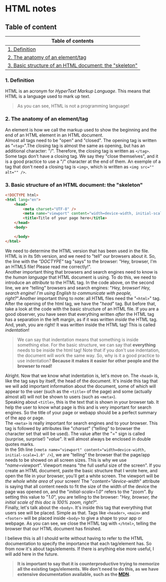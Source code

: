 # **HTML notes**

## **Table of content**  

|Table of contents|
|--------|
|[1. Definition](#1-definition)|
|[2. The anatomy of an element/tag](#2-the-anatomy-of-an-elementtag)|
|[3. Basic structure of an HTML document: the "skeleton"](#3-basic-structure-of-an-html-document-the-skeleton)|

### **1. Definition**  
HTML is an acronym for *HyperText Markup Language*. This means that HTML is a language used to mark up text.  
>As you can see, HTML is not a programming language!  

### **2. The anatomy of an element/tag**  
An element is how we call the markup used to show the beginning and the end of an HTML element in an HTML document.  
Almost all tags need to be "open" and "closed". The opening tag is written as "`<tag>`".The closing tag is almost the same as opening, but has an additional character: "/". Therefore, the closing tag is written as `</tag>`. Some tags don't have a closing tag. We say they "close themselves", and it is a good practice to use a "/" character at the end of them. An exemple of a tag that don't need a closing tag is `<img>`, which is written as `<img src="" alt="" />`.  

### **3. Basic structure of an HTML document: the "skeleton"**  

```html
<!DOCTYPE html>
<html lang="en">
    <head>
        <meta charset="UTF-8" />
        <meta name="viewport" content="width=device-width, initial-scale=1.0" />
        <title>Title of your page here</title>
    </head>
    <body>
        
    </body>
</html>
```  

We need to determine the HTML version that has been used in the file. HTML is in its 5th version, and we need to "tell" our browsers about it. So, the line with the *"DOCTYPE"* tag "says" to the browser: "Hey, browser, I'm an HTML5 file! Please read me correctly!".  
Another important thing that browsers and search engines need to know is the *human language* that HTML document is using. To do this, we need to introduce an *attribute* to the HTML tag. In the code above, on the second line, we are "telling" browsers and search engines: "*Hey, browser! Hey, search engine! I'm using English to communicate with people, right?*".Another important thing to note: all HTML files need the "`<html>`" tag.  
After the opening of the html tag, we have the "*head*" tag. But before that, take a look at the code with the basic structure of an HTML file. If you are a good observer, you have seen that everything written *after* the HTML tag has a separation in the left margin, as if it was written *inside* the HTML tag. And, yeah, you are right! It was written inside the HTML tag! This is called *indentation*!  
>We can say that indentation means that something is inside something else. For the basic structure, we can say that **everything** needs to be inside the html tag! Note that if you don't use indentation, the document will work the same way. So, why is it a good practice to use indentation? **Because it makes it easier for other people and the browser to read!**  

Alright. Now that we know what indentation is, let's move on. The `<head>` is, like the tag says by itself, the head of the document. It's inside this tag that we will add important information about the document, some of which will appear to the user (such as the `<title>` of the page) and some (actually almost all) will not be shown to users (such as `<meta>`).  
Speaking about `<title>`, this is the text that is shown in your browser tab. It help the user to know what page is this and is very important for search engines. So the title of your page or webapp should be a perfect summary of the app or page.  
The `<meta>` is really important for search engines and to your browser. This tag is followed by attributes like "*charset*" ("telling" to browser the character set that will be used). The value after the "=" sign is called (surprise, surprise!) "*value*". It will almost always be enclosed in double quotes marks.  
In the 5th line (`<meta name="viewport" content="width=device-width, initial-scale=1.0" />`), we are "telling" the browser that the page/app needs to be showed on all screen sizes. This is why we use "*name=viewport*". Viewport means "the full useful size of the screen". If you create an HTML document, paste the basic structure that I wrote here, and open the file in your browser, you'll get a white screen. The viewport will be *the whole white area* of your screen! The "*content="device-width*" attribute is saying that all content needs to fit the size of the width of the device the page was opened on, and the "*initial-scale=1.0*" refers to the "zoom". By setting this value to "*1.0*", you are telling to the browser: "*Hey, browser, the initial scale of this doc is 100% zoom, right?*".  
Finally, let's talk about the `<body>`. It's inside this tag that everything that users see will be placed. Simple as that. Tags like `<header>`, `<main>` and `<footer>` will be placed inside `<body>` to give a shape to your app or webpage. As you can see, we close the HTML tag with `</html>`, telling the browser that our HTML document has finished.  

I believe this is all I should write without having to refer to the HTML documentation to specify the importance that each tag/element has. So from now it's about tags/elements. If there is anything else more useful, I will add here in the future.  

>**It is important to say that it is counterproductive trying to memorize all the existing tags/elements. We don't need to do this, as we have extensive documentation available, such as the [MDN](https://developer.mozilla.org/en-US/docs/Web/HTML/Element).**